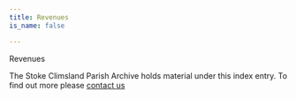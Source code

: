 ```yaml
---
title: Revenues
is_name: false

---
```


Revenues


The Stoke Climsland Parish Archive holds material under this index entry. To find out more please [contact us](/contact/)
